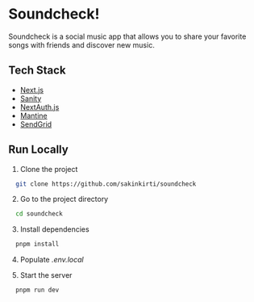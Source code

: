 
# Soundcheck!
Soundcheck is a social music app that allows you to share your favorite songs with friends and discover new music.


## Tech Stack

- [Next.js](https://nextjs.org/)
- [Sanity](https://www.sanity.io/)
- [NextAuth.js](https://next-auth.js.org/)
- [Mantine](https://mantine.dev/)
- [SendGrid](https://sendgrid.com/)


## Run Locally

1. Clone the project

```bash
  git clone https://github.com/sakinkirti/soundcheck
```

2. Go to the project directory

```bash
  cd soundcheck
```

3. Install dependencies

```bash
  pnpm install
```

4. Populate *.env.local*

5. Start the server

```bash
  pnpm run dev
```

